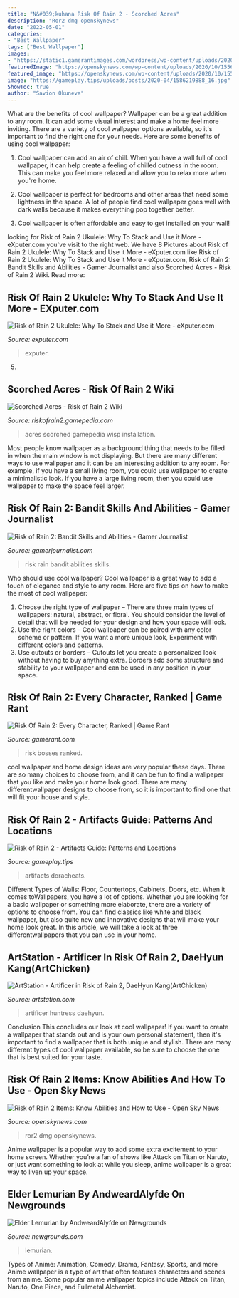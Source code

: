 ```yaml
---
title: "N&#039;kuhana Risk Of Rain 2 - Scorched Acres"
description: "Ror2 dmg openskynews"
date: "2022-05-01"
categories:
- "Best Wallpaper"
tags: ["Best Wallpaper"]
images:
- "https://static1.gamerantimages.com/wordpress/wp-content/uploads/2020/09/Risk-of-Rain-2-Bosses.jpg"
featuredImage: "https://openskynews.com/wp-content/uploads/2020/10/1556037949_1-1024x579.jpg"
featured_image: "https://openskynews.com/wp-content/uploads/2020/10/1556037949_1-1024x579.jpg"
image: "https://gameplay.tips/uploads/posts/2020-04/1586219888_16.jpg"
ShowToc: true
author: "Savion Okuneva"
---
```



What are the benefits of cool wallpaper?
Wallpaper can be a great addition to any room. It can add some visual interest and make a home feel more inviting. There are a variety of cool wallpaper options available, so it's important to find the right one for your needs. Here are some benefits of using cool wallpaper: 
1. Cool wallpaper can add an air of chill. When you have a wall full of cool wallpaper, it can help create a feeling of chilled outness in the room. This can make you feel more relaxed and allow you to relax more when you're home. 

2. Cool wallpaper is perfect for bedrooms and other areas that need some lightness in the space. A lot of people find cool wallpaper goes well with dark walls because it makes everything pop together better. 

3. Cool wallpaper is often affordable and easy to get installed on your wall!

	

		
looking for Risk of Rain 2 Ukulele: Why To Stack and Use it More - eXputer.com you've visit to the right web. We have 8 Pictures about Risk of Rain 2 Ukulele: Why To Stack and Use it More - eXputer.com like Risk of Rain 2 Ukulele: Why To Stack and Use it More - eXputer.com, Risk of Rain 2: Bandit Skills and Abilities - Gamer Journalist and also Scorched Acres - Risk of Rain 2 Wiki. Read more:
		
    
## Risk Of Rain 2 Ukulele: Why To Stack And Use It More - EXputer.com

<img loading=lazy src="https://cdn.exputer.com/wp-content/uploads/2021/06/ukulele-stats-218x300.png" onerror="this.onerror=null;this.src='https://tse1.mm.bing.net/th?id=OIP.uEhoOpU1bEzDpQPO_9aeLwAAAA&amp;pid=15.1';" alt="Risk of Rain 2 Ukulele: Why To Stack and Use it More - eXputer.com">

_Source: exputer.com_

>exputer. 

	

5.

    
## Scorched Acres - Risk Of Rain 2 Wiki

<img loading=lazy src="https://gamepedia.cursecdn.com/riskofrain2_gamepedia_en/8/85/Scorched_Acres.png" onerror="this.onerror=null;this.src='https://tse3.mm.bing.net/th?id=OIP.ozWLagKuHamr3QLxL54s-QHaEc&amp;pid=15.1';" alt="Scorched Acres - Risk of Rain 2 Wiki">

_Source: riskofrain2.gamepedia.com_

>acres scorched gamepedia wisp installation. 

	

Most people know wallpaper as a background thing that needs to be filled in when the main window is not displaying. But there are many different ways to use wallpaper and it can be an interesting addition to any room. For example, if you have a small living room, you could use wallpaper to create a minimalistic look. If you have a large living room, then you could use wallpaper to make the space feel larger.

    
## Risk Of Rain 2: Bandit Skills And Abilities - Gamer Journalist

<img loading=lazy src="https://cdn.gamerjournalist.com/primary/2021/03/Risk-of-Rain-2-Bandit-Skills-and-Abilities.jpg" onerror="this.onerror=null;this.src='https://tse2.mm.bing.net/th?id=OIP.mIuzIJHagxsPjCnppcX5kQHaEK&amp;pid=15.1';" alt="Risk of Rain 2: Bandit Skills and Abilities - Gamer Journalist">

_Source: gamerjournalist.com_

>risk rain bandit abilities skills. 

	

Who should use cool wallpaper?
Cool wallpaper is a great way to add a touch of elegance and style to any room. Here are five tips on how to make the most of cool wallpaper: 
1) Choose the right type of wallpaper – There are three main types of wallpapers: natural, abstract, or floral. You should consider the level of detail that will be needed for your design and how your space will look. 
2) Use the right colors – Cool wallpaper can be paired with any color scheme or pattern. If you want a more unique look, Experiment with different colors and patterns. 
3) Use cutouts or borders – Cutouts let you create a personalized look without having to buy anything extra. Borders add some structure and stability to your wallpaper and can be used in any position in your space.

    
## Risk Of Rain 2: Every Character, Ranked | Game Rant

<img loading=lazy src="https://static1.gamerantimages.com/wordpress/wp-content/uploads/2020/09/Risk-of-Rain-2-Bosses.jpg" onerror="this.onerror=null;this.src='https://tse1.mm.bing.net/th?id=OIP.FwahDFpauRLd7ouXU-3DyAHaDt&amp;pid=15.1';" alt="Risk Of Rain 2: Every Character, Ranked | Game Rant">

_Source: gamerant.com_

>risk bosses ranked. 

	

cool wallpaper and home design ideas are very popular these days. There are so many choices to choose from, and it can be fun to find a wallpaper that you like and make your home look good. There are many differentwallpaper designs to choose from, so it is important to find one that will fit your house and style.

    
## Risk Of Rain 2 - Artifacts Guide: Patterns And Locations

<img loading=lazy src="https://gameplay.tips/uploads/posts/2020-04/1586219888_16.jpg" onerror="this.onerror=null;this.src='https://tse3.mm.bing.net/th?id=OIP.V1Ftb1ZDGmDPC9o1c79aoQHaEK&amp;pid=15.1';" alt="Risk of Rain 2 - Artifacts Guide: Patterns and Locations">

_Source: gameplay.tips_

>artifacts doracheats. 

	

Different Types of Walls: Floor, Countertops, Cabinets, Doors, etc.
When it comes toWallpapers, you have a lot of options. Whether you are looking for a basic wallpaper or something more elaborate, there are a variety of options to choose from. You can find classics like white and black wallpaper, but also quite new and innovative designs that will make your home look great. In this article, we will take a look at three differentwallpapers that you can use in your home.

    
## ArtStation - Artificer In Risk Of Rain 2, DaeHyun Kang(ArtChicken)

<img loading=lazy src="https://cdnb.artstation.com/p/assets/images/images/019/188/911/large/daehyun-kang-98.jpg?1562409984" onerror="this.onerror=null;this.src='https://tse2.mm.bing.net/th?id=OIP.cS8XV6mX6BMPAF4u1A1VIwHaNR&amp;pid=15.1';" alt="ArtStation - Artificer in Risk of Rain 2, DaeHyun Kang(ArtChicken)">

_Source: artstation.com_

>artificer huntress daehyun. 

	

Conclusion
This concludes our look at cool wallpaper! If you want to create a wallpaper that stands out and is your own personal statement, then it's important to find a wallpaper that is both unique and stylish. There are many different types of cool wallpaper available, so be sure to choose the one that is best suited for your taste.

    
## Risk Of Rain 2 Items: Know Abilities And How To Use - Open Sky News

<img loading=lazy src="https://openskynews.com/wp-content/uploads/2020/10/1556037949_1-1024x579.jpg" onerror="this.onerror=null;this.src='https://tse3.mm.bing.net/th?id=OIP.56X7rvI72xJNFCElBmSgqgHaEM&amp;pid=15.1';" alt="Risk of Rain 2 Items: Know Abilities and How to Use - Open Sky News">

_Source: openskynews.com_

>ror2 dmg openskynews. 

	

Anime wallpaper is a popular way to add some extra excitement to your home screen. Whether you’re a fan of shows like Attack on Titan or Naruto, or just want something to look at while you sleep, anime wallpaper is a great way to liven up your space.

    
## Elder Lemurian By AndweardAlyfde On Newgrounds

<img loading=lazy src="https://art.ngfiles.com/thumbnails/1513000/1513631_full.png?f1605926226" onerror="this.onerror=null;this.src='https://tse3.mm.bing.net/th?id=OIP.2MwLwkAbTygPTWyJuBqhoAAAAA&amp;pid=15.1';" alt="Elder Lemurian by AndweardAlyfde on Newgrounds">

_Source: newgrounds.com_

>lemurian. 

	

Types of Anime: Animation, Comedy, Drama, Fantasy, Sports, and more
Anime wallpaper is a type of art that often features characters and scenes from anime. Some popular anime wallpaper topics include Attack on Titan, Naruto, One Piece, and Fullmetal Alchemist.

